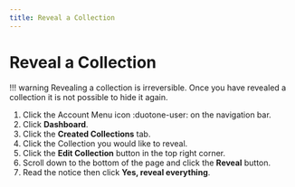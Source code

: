```yaml
---
title: Reveal a Collection
---
```


# Reveal a Collection

!!! warning
    Revealing a collection is irreversible. Once you have revealed a collection it is not possible to hide it again.

1. Click the Account Menu icon :duotone-user: on the navigation bar.
2. Click **Dashboard**.
3. Click the **Created Collections** tab.
4. Click the Collection you would like to reveal.
5. Click the **Edit Collection** button in the top right corner.
6. Scroll down to the bottom of the page and click the **Reveal** button.
7. Read the notice then click **Yes, reveal everything**.